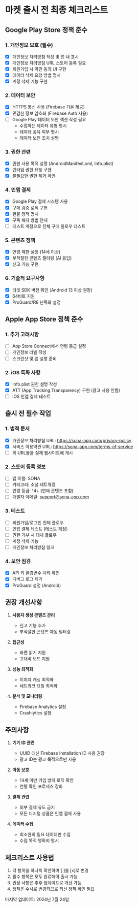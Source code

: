 # 마켓 출시 전 최종 체크리스트

## Google Play Store 정책 준수

### 1. 개인정보 보호 (필수)
- [x] 개인정보 처리방침 작성 및 앱 내 표시
- [x] 개인정보 처리방침 URL 스토어 등록 필요
- [x] 회원가입 시 약관 동의 UI 구현
- [x] 데이터 삭제 요청 방법 명시
- [x] 계정 삭제 기능 구현

### 2. 데이터 보안
- [x] HTTPS 통신 사용 (Firebase 기본 제공)
- [x] 민감한 정보 암호화 (Firebase Auth 사용)
- [ ] Google Play 데이터 보안 섹션 작성 필요
  - 수집하는 데이터 유형 명시
  - 데이터 공유 여부 명시
  - 데이터 보안 조치 설명

### 3. 권한 관련
- [x] 권한 사용 목적 설명 (AndroidManifest.xml, Info.plist)
- [x] 런타임 권한 요청 구현
- [x] 불필요한 권한 제거 확인

### 4. 인앱 결제
- [x] Google Play 결제 시스템 사용
- [x] 구매 검증 로직 구현
- [x] 환불 정책 명시
- [x] 구독 해지 방법 안내
- [ ] 테스트 계정으로 전체 구매 플로우 테스트

### 5. 콘텐츠 정책
- [x] 연령 제한 설정 (14세 이상)
- [x] 부적절한 콘텐츠 필터링 (AI 응답)
- [x] 신고 기능 구현

### 6. 기술적 요구사항
- [x] 타겟 SDK 버전 확인 (Android 13 이상 권장)
- [x] 64비트 지원
- [x] ProGuard/R8 난독화 설정

## Apple App Store 정책 준수

### 1. 추가 고려사항
- [ ] App Store Connect에서 연령 등급 설정
- [ ] 개인정보 라벨 작성
- [ ] 스크린샷 및 앱 설명 준비

### 2. iOS 특화 사항
- [x] Info.plist 권한 설명 작성
- [x] ATT (App Tracking Transparency) 구현 (광고 사용 안함)
- [ ] iOS 인앱 결제 테스트

## 출시 전 필수 작업

### 1. 법적 문서
- [x] 개인정보 처리방침 URL: https://sona-app.com/privacy-policy
- [x] 서비스 이용약관 URL: https://sona-app.com/terms-of-service
- [ ] 위 URL들을 실제 웹사이트에 게시

### 2. 스토어 등록 정보
- [ ] 앱 이름: SONA
- [ ] 카테고리: 소셜 네트워킹
- [ ] 연령 등급: 14+ (연애 콘텐츠 포함)
- [ ] 개발자 이메일: support@sona-app.com

### 3. 테스트
- [ ] 회원가입/로그인 전체 플로우
- [ ] 인앱 결제 테스트 (테스트 계정)
- [ ] 권한 거부 시 대체 플로우
- [ ] 계정 삭제 기능
- [ ] 개인정보 처리방침 링크

### 4. 보안 점검
- [x] API 키 환경변수 처리 확인
- [x] 디버그 로그 제거
- [x] ProGuard 설정 (Android)

## 권장 개선사항

1. **사용자 생성 콘텐츠 관리**
   - 신고 기능 추가
   - 부적절한 콘텐츠 자동 필터링

2. **접근성**
   - 화면 읽기 지원
   - 고대비 모드 지원

3. **성능 최적화**
   - 이미지 캐싱 최적화
   - 네트워크 요청 최적화

4. **분석 및 모니터링**
   - Firebase Analytics 설정
   - Crashlytics 설정

## 주의사항

1. **기기 ID 관련**
   - UUID 대신 Firebase Installation ID 사용 권장
   - 광고 ID는 광고 목적으로만 사용

2. **아동 보호**
   - 14세 미만 가입 방지 로직 확인
   - 연령 확인 프로세스 강화

3. **결제 관련**
   - 외부 결제 유도 금지
   - 모든 디지털 상품은 인앱 결제 사용

4. **데이터 수집**
   - 최소한의 필요 데이터만 수집
   - 수집 목적 명확히 명시

## 체크리스트 사용법

1. 각 항목을 하나씩 확인하며 [ ]를 [x]로 변경
2. 필수 항목은 모두 완료해야 출시 가능
3. 권장 사항은 추후 업데이트로 개선 가능
4. 정책은 수시로 변경되므로 최신 정책 확인 필요

마지막 업데이트: 2024년 7월 24일